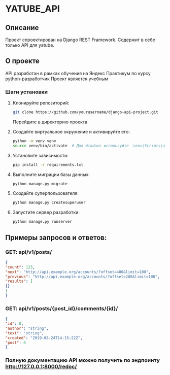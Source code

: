 # YATUBE_API

## Описание

Проект спроектирован на Django REST Framework. Содержит в себе только API для yatube.

## О проекте

API разработан в рамках обучения на Яндекс Практикум по курсу python-разработчик
Проект является учебным 

### Шаги установки

1. Клонируйте репозиторий:
    ```bash
    git clone https://github.com/yourusername/django-api-project.git
    ```
   Перейдите в директорию проекта

2. Создайте виртуальное окружение и активируйте его:
    ```bash
    python -m venv venv
    source venv/bin/activate  # Для Windows используйте `venv\Scripts\activate`
    ```

3. Установите зависимости:
    ```bash
    pip install -r requirements.txt
    ```

4. Выполните миграции базы данных:
    ```bash
    python manage.py migrate
    ```

5. Создайте суперпользователя:
    ```bash
    python manage.py createsuperuser
    ```

6. Запустите сервер разработки:
    ```bash
    python manage.py runserver
    ```
## Примеры запросов и ответов:
### GET: api/v1/posts/
```json
{
"count": 123,
"next": "http://api.example.org/accounts/?offset=400&limit=100",
"previous": "http://api.example.org/accounts/?offset=200&limit=100",
"results": [
{}
]
}
```
### GET: api/v1/posts/{post_id}/comments/{id}/
```json
{
"id": 0,
"author": "string",
"text": "string",
"created": "2019-08-24T14:15:22Z",
"post": 0
}
```
### Полную документацию API можно получить по эндпоинту http://127.0.0.1:8000/redoc/

